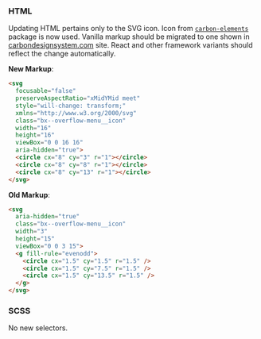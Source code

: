 ### HTML

Updating HTML pertains only to the SVG icon. Icon from
[`carbon-elements`](https://github.com/IBM/carbon-elements) package is now used.
Vanilla markup should be migrated to one shown in
[carbondesignsystem.com](https://next.carbondesignsystem.com/components/overflow-menu/code)
site. React and other framework variants should reflect the change
automatically.

**New Markup**:

```html
<svg
  focusable="false"
  preserveAspectRatio="xMidYMid meet"
  style="will-change: transform;"
  xmlns="http://www.w3.org/2000/svg"
  class="bx--overflow-menu__icon"
  width="16"
  height="16"
  viewBox="0 0 16 16"
  aria-hidden="true">
  <circle cx="8" cy="3" r="1"></circle>
  <circle cx="8" cy="8" r="1"></circle>
  <circle cx="8" cy="13" r="1"></circle>
</svg>
```

**Old Markup**:

```html
<svg
  aria-hidden="true"
  class="bx--overflow-menu__icon"
  width="3"
  height="15"
  viewBox="0 0 3 15">
  <g fill-rule="evenodd">
    <circle cx="1.5" cy="1.5" r="1.5" />
    <circle cx="1.5" cy="7.5" r="1.5" />
    <circle cx="1.5" cy="13.5" r="1.5" />
  </g>
</svg>
```

### SCSS

No new selectors.

